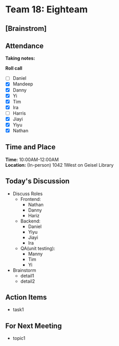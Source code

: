 # Team 18: Eighteam

## \[Brainstrom]
  
## Attendance
**Taking notes:** <name>
  
**Roll call**
- [ ] Daniel
- [x] Mandeep
- [x] Danny
- [x] Yi
- [x] Tim
- [x] Ira
- [ ] Harris
- [x] Jiayi
- [x] Yiyu
- [x] Nathan
  
## Time and Place
**Time:** 10:00AM-12:00AM
<br/>
**Location:** (In-person) 1042 1West on Geisel Library 
  
## Today's Discussion
- Discuss Roles
  - Frontend:
    - Nathan
    - Danny
    - Hariz
  - Backend:
    - Daniel
    - Yiyu
    - Jiayi
    - Ira
  - QA(unit testing):
    - Manny
    - Tim
    - Yi
- Brainstorm
  - detail1
  - detail2
  
## Action Items
- task1
 
## For Next Meeting
- topic1
